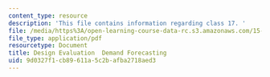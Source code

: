```yaml
---
content_type: resource
description: 'This file contains information regarding class 17. '
file: /media/https%3A/open-learning-course-data-rc.s3.amazonaws.com/15-783j-product-design-and-development-spring-2006/9d0327f1cb89611a5c2bafba2718aed3_cls17_dmd_forcst.pdf
file_type: application/pdf
resourcetype: Document
title: Design Evaluation  Demand Forecasting
uid: 9d0327f1-cb89-611a-5c2b-afba2718aed3
---
```

